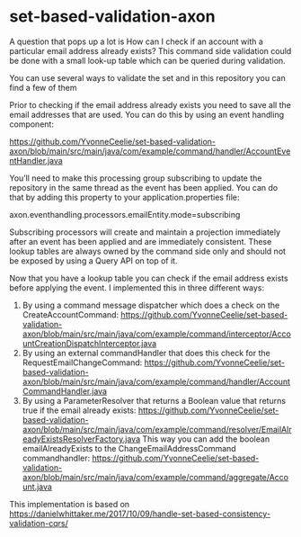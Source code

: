 # set-based-validation-axon
A question that pops up a lot is How can I check if an account with a particular email address already exists? 
This command side validation could be done with a small look-up table which can be queried during validation.

You can use several ways to validate the set and in this repository you can find a few of them

Prior to checking if the email address already exists you need to save all the email addresses that are used. You can do this by using an event handling component:

https://github.com/YvonneCeelie/set-based-validation-axon/blob/main/src/main/java/com/example/command/handler/AccountEventHandler.java

You’ll need to make this processing group subscribing to update the repository in the same thread as the event has been applied. You can do that by adding this property to your application.properties file:

axon.eventhandling.processors.emailEntity.mode=subscribing

Subscribing processors will create and maintain a projection immediately after an event has been applied and are immediately consistent. These lookup tables are always owned by the command side only and should not be exposed by using a Query API on top of it.

Now that you have a lookup table you can check if the email address exists before applying the event. I implemented this in three different ways:

1. By using a command message dispatcher which does a check on the CreateAccountCommand: https://github.com/YvonneCeelie/set-based-validation-axon/blob/main/src/main/java/com/example/command/interceptor/AccountCreationDispatchInterceptor.java
2. By using an external commandHandler that does this check for the RequestEmailChangeCommand: 
https://github.com/YvonneCeelie/set-based-validation-axon/blob/main/src/main/java/com/example/command/handler/AccountCommandHandler.java
3. By using a ParameterResolver that returns a Boolean value that returns true if the email already exists:
https://github.com/YvonneCeelie/set-based-validation-axon/blob/main/src/main/java/com/example/command/resolver/EmailAlreadyExistsResolverFactory.java
This way you can add the boolean emailAlreadyExists to the ChangeEmailAddressCommand commandhandler:
https://github.com/YvonneCeelie/set-based-validation-axon/blob/main/src/main/java/com/example/command/aggregate/Account.java

This implementation is based on https://danielwhittaker.me/2017/10/09/handle-set-based-consistency-validation-cqrs/ 

